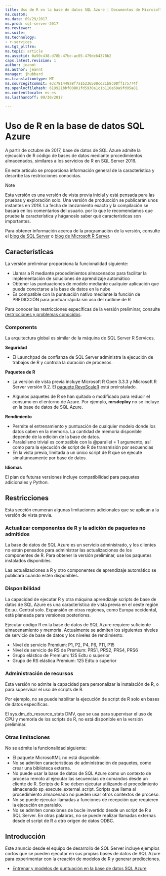 ```yaml
---
title: Uso de R en la base de datos SQL Azure | Documentos de Microsoft
ms.custom: 
ms.date: 09/29/2017
ms.prod: sql-server-2017
ms.reviewer: 
ms.suite: 
ms.technology:
- r-services
ms.tgt_pltfrm: 
ms.topic: article
ms.assetid: 0a90c438-d78b-47be-ac05-479de64378b2
caps.latest.revision: 1
author: jeannt
ms.author: jeannt
manager: jhubbard
ms.translationtype: MT
ms.sourcegitcommit: e3c781449a8f7a1b236508cd21b8c00ff175774f
ms.openlocfilehash: 619921bbf00801fd5930a1c1b110e69a9fd05a81
ms.contentlocale: es-es
ms.lasthandoff: 09/30/2017

---
```

# <a name="using-r-in-azure-sql-database"></a>Uso de R en la base de datos SQL Azure

A partir de octubre de 2017, base de datos de SQL Azure admite la ejecución de R código de bases de datos mediante procedimientos almacenados, similares a los servicios de R en SQL Server 2016.

En este artículo se proporciona información general de la característica y describe las restricciones conocidas.

> [!NOTE]
> Esta versión es una versión de vista previa inicial y está pensada para las pruebas y exploración solo. Una versión de producción se publicarán unos instantes en 2018. La fecha de lanzamiento exacto y la compilación se basará en los comentarios del usuario. por lo que le recomendamos que pruebe la característica y háganoslo saber qué características son importantes. 
> 
> Para obtener información acerca de la programación de la versión, consulte el [blog de SQL Server](https://blogs.technet.microsoft.com/dataplatforminsider/) o [blog de Microsoft R Server](https://blogs.msdn.microsoft.com/rserver/).

## <a name="features"></a>Características

La versión preliminar proporciona la funcionalidad siguiente:

+ Llamar a R mediante procedimientos almacenados para facilitar la implementación de soluciones de aprendizaje automático
+ Obtener las puntuaciones de modelo mediante cualquier aplicación que pueda conectarse a la base de datos en la nube
+ Es compatible con la puntuación nativo mediante la función de PREDICCIÓN para puntuar rápida sin uso del runtime de R

Para conocer las restricciones específicas de la versión preliminar, consulte [restricciones y problemas conocidos](#bkmk_restrictions).

### <a name="components"></a>Components

La arquitectura global es similar de la máquina de SQL Server R Services.

**Seguridad**

+ El Launchpad de confianza de SQL Server administra la ejecución de trabajos de R y controla la duración de procesos. 

**Paquetes de R**

+ La versión de vista previa incluye Microsoft R Open 3.3.3 y Microsoft R Server versión 9.2. El [paquete RevoScaleR](https://docs.microsoft.com/r-server/r-reference/revoscaler/revoscaler) está preinstalado.

+ Algunos paquetes de R se han quitado o modificado para reducir el consumo en el entorno de Azure. Por ejemplo, **mrsdeploy** no se incluye en la base de datos de SQL Azure.

**Rendimiento**

+ Permite el entrenamiento y puntuación de cualquier modelo donde los datos caben en la memoria.  La cantidad de memoria disponible depende de la edición de la base de datos. 
+ Paralelismo trivial es compatible con la @parallel = 1 argumento, así como para la ejecución de script de R de transmisión por secuencias 
+ En la vista previa, limitada a un único script de R que se ejecute simultáneamente por base de datos.

**Idiomas**

El plan de futuras versiones incluye compatibilidad para paquetes adicionales y Python.

## <a name="restrictions"></a>Restricciones

Esta sección enumeran algunas limitaciones adicionales que se aplican a la versión de vista previa.

### <a name="upgrading-r-components-and-adding-packages-not-supported"></a>Actualizar componentes de R y la adición de paquetes no admitidos

La base de datos de SQL Azure es un servicio administrado, y los clientes no están pensados para administrar las actualizaciones de los componentes de R. Para obtener la versión preliminar, use los paquetes instalados disponibles.

Las actualizaciones a R y otro componentes de aprendizaje automático se publicará cuando estén disponibles.

### <a name="availability"></a>Disponibilidad

La capacidad de ejecutar R y otra máquina aprendizaje scripts de base de datos de SQL Azure es una característica de vista previa en el oeste región Ee.uu. Central solo. Expansión en otras regiones, como Europa occidental, está planeada para versiones posteriores.

Ejecutar código R en la base de datos de SQL Azure requiere suficiente almacenamiento y memoria. Actualmente se admiten los siguientes niveles de servicio de base de datos y los niveles de rendimiento:

+ Nivel de servicio Premium: P1, P2, P4, P6, P11, P15 
+ Nivel de servicio de RS de Premium: PRS1, PRS2, PRS4, PRS6 
+ Grupo elástico de Premium: 125 Edtu o superior 
+ Grupo de RS elástica Premium: 125 Edtu o superior 

### <a name="resource-management"></a>Administración de recursos

Esta versión no admite la capacidad para personalizar la instalación de R, o para supervisar el uso de scripts de R.

Por ejemplo, no se puede habilitar la ejecución de script de R solo en bases de datos específicas.

El sys.dm_db_resource_stats DMV, que se usa para supervisar el uso de CPU y memoria de los scripts de R, no está disponible en la versión preliminar.

### <a name="other-limitations"></a>Otras limitaciones

No se admite la funcionalidad siguiente: 

+ El paquete MicrosoftML no está disponible.
+ No se admiten características de administración de paquetes, como crear una biblioteca externa.
+ No puede usar la base de datos de SQL Azure como un contexto de proceso remoto al ejecutar las secuencias de comandos desde un cliente de R. Scripts de R se deben ejecutar utilizando el procedimiento almacenado sp_execute_external_script. Scripts que llama al procedimiento almacenado no pueden usar otros contextos de proceso.
+ No se puede ejecutar llamadas a funciones de recepción que requieren la ejecución en paralelo.
+ No se admiten conexiones de bucle invertido desde un script de R a SQL Server. En otras palabras, no se puede realizar llamadas externas desde el script de R a otro origen de datos ODBC.

## <a name="get-started"></a>Introducción

Este anuncio desde el equipo de desarrollo de SQL Server incluye ejemplos cortos que se pueden ejecutar en sus propias bases de datos de SQL Azure para experimentar con la creación de modelos de R y generar predicciones.

+ [Entrenar y modelos de puntuación en la base de datos SQL Azure](https://blogs.msdn.microsoft.com/sqlserverstorageengine/2017/09/25/announcing-preview-of-machine-learning-services-with-r-support-in-azure-sql-database/)

